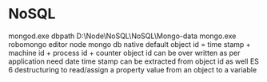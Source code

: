 # NoSQL

mongod.exe dbpath D:\Node\NoSQL\NoSQL\Mongo-data
mongo.exe 
robomongo editor
node mongo db native
default object id = time stamp + machine id + process id + counter
object id can be over written as per application need
date time stamp can be extracted from object id as well
ES 6 destructuring to read/assign a property value from an object to a variable
